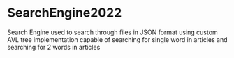 # SearchEngine2022

Search Engine used to search through files in JSON format using custom AVL tree implementation capable of searching for single word in articles and searching for 2 words in articles
